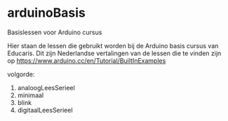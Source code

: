 # arduinoBasis
Basislessen voor Arduino cursus

Hier staan de lessen die gebruikt worden bij de Arduino basis cursus van Educaris.
Dit zijn Nederlandse vertalingen van de lessen die te vinden zijn op https://www.arduino.cc/en/Tutorial/BuiltInExamples

volgorde:

1. analoogLeesSerieel
2. minimaal
3. blink
4. digitaalLeesSerieel
